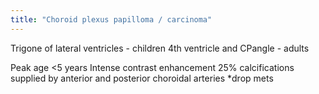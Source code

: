 ```yaml
---
title: "Choroid plexus papilloma / carcinoma"
---
```

Trigone of lateral ventricles - children
4th ventricle and CPangle - adults

Peak age &lt;5 years
Intense contrast enhancement
25% calcifications
supplied by anterior and posterior choroidal arteries
*drop mets

